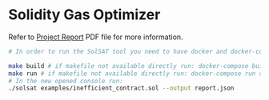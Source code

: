 # Solidity Gas Optimizer

Refer to [Project Report](./project_report.pdf) PDF file for more information.


```bash
# In order to run the SolSAT tool you need to have docker and docker-compose installed on your environment, then run:

make build # if makefile not available directly run: docker-compose build
make run # if makefile not available directly run: docker-compose run solidity-analyzer
# In the new opened console run:
./solsat examples/inefficient_contract.sol --output report.json

```